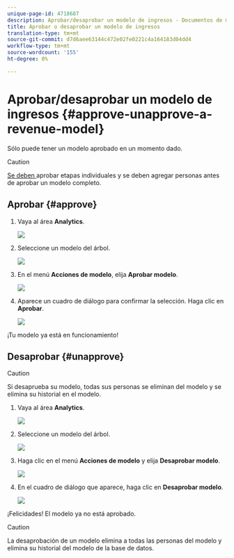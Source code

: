 ```yaml
---
unique-page-id: 4718687
description: Aprobar/desaprobar un modelo de ingresos - Documentos de marketing - Documentación del producto
title: Aprobar o desaprobar un modelo de ingresos
translation-type: tm+mt
source-git-commit: d7d6aee63144c472e02fe0221c4a164183d04dd4
workflow-type: tm+mt
source-wordcount: '155'
ht-degree: 0%

---
```



# Aprobar/desaprobar un modelo de ingresos {#approve-unapprove-a-revenue-model}

Sólo puede tener un modelo aprobado en un momento dado.

>[!CAUTION]
>
>[Se deben ](approving-stages-and-assigning-leads-to-a-revenue-model.md) aprobar etapas individuales y se deben agregar personas antes de aprobar un modelo completo.

## Aprobar {#approve}

1. Vaya al área **Analytics**.

   ![](assets/image2017-3-28-8-3a9-3a16.png)

1. Seleccione un modelo del árbol.

   ![](assets/image2015-4-28-13-3a25-3a17.png)

1. En el menú **Acciones de modelo**, elija **Aprobar modelo**.

   ![](assets/image2015-4-28-14-3a6-3a3.png)

1. Aparece un cuadro de diálogo para confirmar la selección. Haga clic en **Aprobar**.

   ![](assets/image2015-4-28-14-3a6-3a49.png)

¡Tu modelo ya está en funcionamiento!

## Desaprobar {#unapprove}

>[!CAUTION]
>
>Si desaprueba su modelo, todas sus personas se eliminan del modelo y se elimina su historial en el modelo.

1. Vaya al área **Analytics**.

   ![](assets/image2017-3-28-8-3a9-3a30.png)

1. Seleccione un modelo del árbol.

   ![](assets/image2015-4-28-13-3a25-3a17.png)

1. Haga clic en el menú **Acciones de modelo** y elija **Desaprobar modelo**.

   ![](assets/image2015-4-28-13-3a28-3a0.png)

1. En el cuadro de diálogo que aparece, haga clic en **Desaprobar modelo**.

   ![](assets/image2017-3-28-8-3a21-3a9.png)

¡Felicidades! El modelo ya no está aprobado.

>[!CAUTION]
>
>La desaprobación de un modelo elimina a todas las personas del modelo y elimina su historial del modelo de la base de datos.

